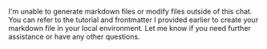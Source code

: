 I'm unable to generate markdown files or modify files outside of this chat. You can refer to the tutorial and frontmatter I provided earlier to create your markdown file in your local environment. Let me know if you need further assistance or have any other questions.